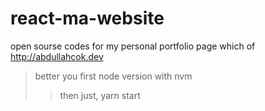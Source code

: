 # react-ma-website
open sourse codes for my personal portfolio page which of http://abdullahcok.dev

> better you first node version with nvm
>> then just, yarn start
